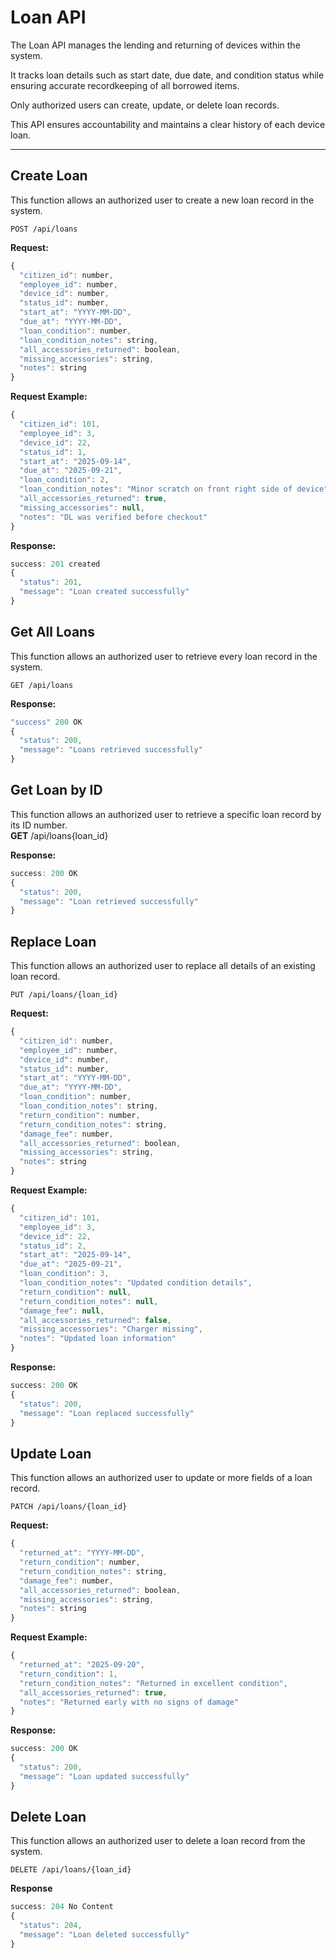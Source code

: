 # Loan API 

The Loan API manages the lending and returning of devices within the system.  

It tracks loan details such as start date, due date, and condition status while ensuring accurate recordkeeping of all borrowed items.  

Only authorized users can create, update, or delete loan records.  

This API ensures accountability and maintains a clear history of each device loan.

---

## Create Loan
This function allows an authorized user to create a new loan record in the system.  
```
POST /api/loans
```
**Request:**
```javascript
{
  "citizen_id": number,
  "employee_id": number,
  "device_id": number,
  "status_id": number,
  "start_at": "YYYY-MM-DD",
  "due_at": "YYYY-MM-DD",
  "loan_condition": number,
  "loan_condition_notes": string,
  "all_accessories_returned": boolean,
  "missing_accessories": string,
  "notes": string
}
```
**Request Example:**
```javascript
{
  "citizen_id": 101,
  "employee_id": 3,
  "device_id": 22,
  "status_id": 1,
  "start_at": "2025-09-14",
  "due_at": "2025-09-21",
  "loan_condition": 2,
  "loan_condition_notes": "Minor scratch on front right side of device",
  "all_accessories_returned": true,
  "missing_accessories": null,
  "notes": "DL was verified before checkout"
}
```
**Response:**
```javascript
success: 201 created
{
  "status": 201,
  "message": "Loan created successfully"
}
```
## Get All Loans
This function allows an authorized user to retrieve every loan record in the system.    
```
GET /api/loans
```

**Response:** 
```javascript
"success" 200 OK
{
  "status": 200,
  "message": "Loans retrieved successfully"
}
```

## Get Loan by ID
This function allows an authorized user to retrieve a specific loan record by its ID number.  
**GET** /api/loans{loan_id}

**Response:**
```javascript
success: 200 OK
{
  "status": 200,
  "message": "Loan retrieved successfully"
}
```
## Replace Loan
This function allows an authorized user to replace all details of an existing loan record.  
```
PUT /api/loans/{loan_id}
```

**Request:**
```javascript
{
  "citizen_id": number,
  "employee_id": number,
  "device_id": number,
  "status_id": number,
  "start_at": "YYYY-MM-DD",
  "due_at": "YYYY-MM-DD",
  "loan_condition": number,
  "loan_condition_notes": string,
  "return_condition": number,
  "return_condition_notes": string,
  "damage_fee": number,
  "all_accessories_returned": boolean,
  "missing_accessories": string,
  "notes": string
}
```

**Request Example:**
```javascript
{
  "citizen_id": 101,
  "employee_id": 3,
  "device_id": 22,
  "status_id": 2,
  "start_at": "2025-09-14",
  "due_at": "2025-09-21",
  "loan_condition": 3,
  "loan_condition_notes": "Updated condition details",
  "return_condition": null,
  "return_condition_notes": null,
  "damage_fee": null,
  "all_accessories_returned": false,
  "missing_accessories": "Charger missing",
  "notes": "Updated loan information"
}
```
**Response:**
```javascript
success: 200 OK
{
  "status": 200,
  "message": "Loan replaced successfully"
}
```
## Update Loan
This function allows an authorized user to update or more fields of a loan record.  
```
PATCH /api/loans/{loan_id}
```
**Request:**
```javascript
{
  "returned_at": "YYYY-MM-DD",
  "return_condition": number,
  "return_condition_notes": string,
  "damage_fee": number,
  "all_accessories_returned": boolean,
  "missing_accessories": string,
  "notes": string
}
```
**Request Example:**
```javascript
{
  "returned_at": "2025-09-20",
  "return_condition": 1,
  "return_condition_notes": "Returned in excellent condition",
  "all_accessories_returned": true,
  "notes": "Returned early with no signs of damage"
}
```
**Response:**
```javascript
success: 200 OK
{
  "status": 200,
  "message": "Loan updated successfully"
}
```

## Delete Loan
This function allows an authorized user to delete a loan record from the system.
```
DELETE /api/loans/{loan_id}
```
**Response**
```javascript
success: 204 No Content
{
  "status": 204,
  "message": "Loan deleted successfully"
}
```

